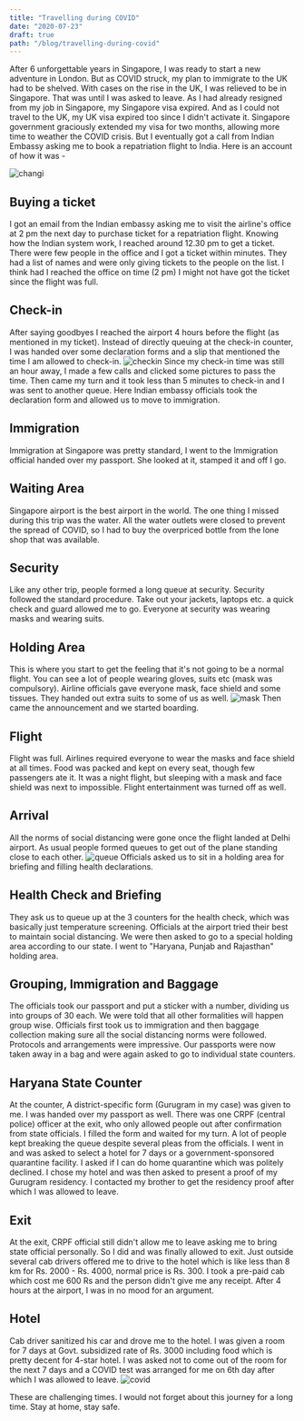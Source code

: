 ```yaml
---
title: "Travelling during COVID"
date: "2020-07-23"
draft: true
path: "/blog/travelling-during-covid"
---
```


After 6 unforgettable years in Singapore, I was ready to start a new adventure in London. But as COVID struck, my plan to immigrate to the UK had to be shelved. With cases on the rise in the UK, I was relieved to be in Singapore. That was until I was asked to leave. As I had already resigned from my job in Singapore, my Singapore visa expired. And as I could not travel to the UK, my UK visa expired too since I didn't activate it. Singapore government graciously extended my visa for two months, allowing more time to weather the COVID crisis. But I eventually got a call from Indian Embassy asking me to book a repatriation flight to India. Here is an account of how it was -

![changi](../images/changi.png)

## Buying a ticket
I got an email from the Indian embassy asking me to visit the airline's office at 2 pm the next day to purchase ticket for a repatriation flight. Knowing how the Indian system work, I reached around 12.30 pm to get a ticket. There were few people in the office and I got a ticket within minutes. They had a list of names and were only giving tickets to the people on the list.  I think had I reached the office on time (2 pm) I might not have got the ticket since the flight was full.

## Check-in
After saying goodbyes I reached the airport 4 hours before the flight (as mentioned in my ticket). Instead of directly queuing at the check-in counter, I was handed over some declaration forms and a slip that mentioned the time I am allowed to check-in.
![checkin](../images/checkin.png)
Since my check-in time was still an hour away, I made a few calls and clicked some pictures to pass the time. Then came my turn and it took less than 5 minutes to check-in and I was sent to another queue. Here Indian embassy officials took the declaration form and allowed us to move to immigration.

## Immigration
Immigration at Singapore was pretty standard, I went to the Immigration official handed over my passport. She looked at it, stamped it and off I go.

## Waiting Area
Singapore airport is the best airport in the world. The one thing I missed during this trip was the water. All the water outlets were closed to prevent the spread of COVID, so I had to buy the overpriced bottle from the lone shop that was available.

## Security
Like any other trip, people formed a long queue at security.  Security followed the standard procedure. Take out your jackets, laptops etc. a quick check and guard allowed me to go. Everyone at
security was wearing masks and wearing suits.

## Holding Area
This is where you start to get the feeling that it's not going to be a normal flight. You can see a lot of people wearing gloves, suits etc (mask was compulsory). Airline officials gave everyone mask, face shield and some tissues. They handed out extra suits to some of us as well.
![mask](../images/mask.jpg)
Then came the announcement and we started boarding.

## Flight
Flight was full. Airlines required everyone to wear the masks and face shield at all times. Food was packed and kept on every seat, though few passengers ate it. It was a night flight, but sleeping with a mask and face shield was next to impossible. Flight entertainment was turned off as well.

## Arrival
All the norms of social distancing were gone once the flight landed at Delhi airport. As usual people formed queues to get out of the plane standing close to each other.
![queue](../images/people_que.jpg)
Officials asked us to sit in a holding area for briefing and filling health declarations.

## Health Check and Briefing
They ask us to queue up at the 3 counters for the health check, which was basically just temperature screening. Officials at the airport tried their best to maintain social distancing. We were then  asked to go to a special holding area according to our state. I went to "Haryana, Punjab and Rajasthan" holding area.

## Grouping, Immigration and Baggage
The officials took our passport and put a sticker with a number, dividing us into groups of 30 each. We were told that all other formalities will happen group wise. Officials first took us to  immigration and then baggage collection making sure all the social distancing norms were followed. Protocols and arrangements were impressive. Our passports were now taken away in a bag and were again asked to go to individual state counters.

## Haryana State Counter
At the counter, A district-specific form (Gurugram in my case) was given to me. I was handed over my passport as well. There was one CRPF (central police) officer at the exit, who only allowed people out after confirmation from state officials. I filled the form and waited for my turn. A lot of people kept breaking the queue despite several pleas from the officials. I went in and was asked to select a hotel for 7 days or a government-sponsored quarantine facility. I asked if I can do home quarantine which was politely declined. I chose my hotel and was then asked to present a proof of my Gurugram residency. I contacted my brother to get the residency proof after which I was allowed to leave.

## Exit
At the exit, CRPF official still didn't allow me to leave asking me to bring state official personally. So I did and was finally allowed to exit. Just outside several cab drivers offered me to drive to the hotel which is like less than 8 km for Rs. 2000 - Rs. 4000, normal price is Rs. 300. I took a pre-paid cab which cost me 600 Rs and the person didn't give me any receipt. After 4 hours at the airport, I was in no mood for an argument.

## Hotel
Cab driver sanitized his car and drove me to the hotel. I was given a room for 7 days at Govt. subsidized rate of Rs. 3000 including food which is pretty decent for 4-star hotel. I was asked not to come out of the room for the next 7 days and a COVID test was arranged for me on 6th day after which I was allowed to leave.
![covid](../images/covid_neg.jpg)

These are challenging times. I would not forget about this journey for a long time. Stay at home, stay safe.
